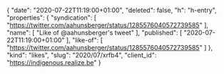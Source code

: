 {
  "date": "2020-07-22T11:19:00+01:00",
  "deleted": false,
  "h": "h-entry",
  "properties": {
    "syndication": [
      "https://twitter.com/aahunsberger/status/1285576040572739585"
    ],
    "name": [
      "Like of @aahunsberger's tweet"
    ],
    "published": [
      "2020-07-22T11:19:00+01:00"
    ],
    "like-of": [
      "https://twitter.com/aahunsberger/status/1285576040572739585"
    ]
  },
  "kind": "likes",
  "slug": "2020/07/xrfb4",
  "client_id": "https://indigenous.realize.be"
}
